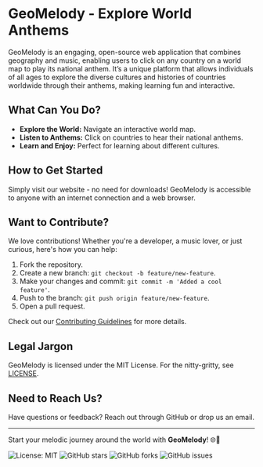 # GeoMelody - Explore World Anthems

GeoMelody is an engaging, open-source web application that combines geography and music, enabling users to click on any country on a world map to play its national anthem. It’s a unique platform that allows individuals of all ages to explore the diverse cultures and histories of countries worldwide through their anthems, making learning fun and interactive.


## What Can You Do?

- **Explore the World:** Navigate an interactive world map.
- **Listen to Anthems:** Click on countries to hear their national anthems.
- **Learn and Enjoy:** Perfect for learning about different cultures.

## How to Get Started

Simply visit our website - no need for downloads! GeoMelody is accessible to anyone with an internet connection and a web browser.

## Want to Contribute?

We love contributions! Whether you're a developer, a music lover, or just curious, here's how you can help:

1. Fork the repository.
2. Create a new branch: `git checkout -b feature/new-feature`.
3. Make your changes and commit: `git commit -m 'Added a cool feature'`.
4. Push to the branch: `git push origin feature/new-feature`.
5. Open a pull request.

Check out our [Contributing Guidelines](CONTRIBUTING.md) for more details.

## Legal Jargon

GeoMelody is licensed under the MIT License. For the nitty-gritty, see [LICENSE](LICENSE).

## Need to Reach Us?

Have questions or feedback? Reach out through GitHub or drop us an email.

---

Start your melodic journey around the world with **GeoMelody**! 🌐🎵


![License: MIT](https://img.shields.io/badge/License-MIT-blue.svg)
![GitHub stars](https://img.shields.io/github/stars/soloman-err/geomelody)
![GitHub forks](https://img.shields.io/github/forks/soloman-err/geomelody)
![GitHub issues](https://img.shields.io/github/issues/soloman-err/geomelody)
